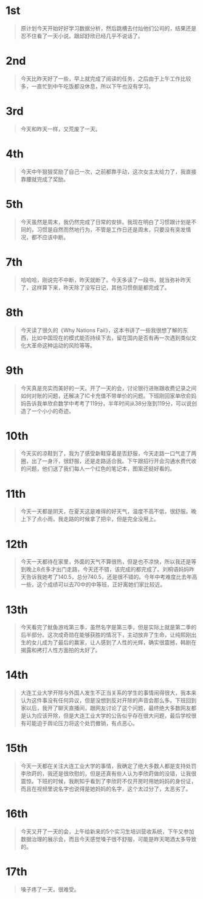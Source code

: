 # 1st
> 原计划今天开始好好学习数据分析，然后跳槽去付灿他们公司的，结果还是忍不住看了一天小说。跟邱舒欣已经几乎不说话了。

# 2nd
> 今天比昨天好了一些，早上就完成了阅读的任务，之后由于上午工作比较多，一直忙到中午吃饭都没休息，所以下午也没有学习。

# 3rd
> 今天和昨天一样，又荒废了一天。

# 4th
> 今天中午狠狠奖励了自己一次，之前都靠手动，这次女主太给力了，我直接靠腰就完成了奖励。

# 5th
> 今天虽然是周末，我仍然完成了日常的安排。我现在明白了习惯跟计划是不同的，习惯是自然而然地行为，不管是工作日还是周末，只要没有突发情况，都不应该中断。

# 7th
> 哈哈哈，刚说完不中断，昨天就断了。今天多读了一段书，就当弥补昨天了，这样算下来，昨天除了没写日记，其他习惯倒是都完成了。

# 8th
> 今天读了很久的《Why Nations Fail》，这本书讲了一些我很想了解的东西，比如中国现在的模式能否持续下去，留在国内是否有再一次遇到类似文化大革命这种运动的风险等等。

# 9th
> 今天真是充实而美好的一天。开了一天的会，讨论银行进账跟收费记录之间如何对账的问题，还解决了IC卡充值不带单价的问题。下班刚回家单欣俞妈妈告诉我单欣俞数学中考考了119分，半年时间从38分涨到119分，可以说创造了一个小小的奇迹。

# 10th
> 今天买的凉鞋到了，我为了感受新鞋穿着是否舒服，今天走路一口气走了两圈，出了一身汗，很舒服，还是走路适合我。下午跟招行开会沟通水费代收的问题，他们送了我们每人一个红色的笔记本，图案还挺好看的。

# 11th
> 今天一天都是阴天，在夏天这是难得的好天气，温度不高不低，很舒服。晚上下了点小雨，我走路的时候拿了把伞，但是完全没用上。

# 12th
> 今天一天都待在家里，外面的天气不算很热，但是也不凉快，所以我还是等到晚上8点多才出门走路，今天还不错，该完成的都完成了。刘桐语妈妈昨天告诉我她考了140.5，总分740.5，还是很不错的。今年中考难度比去年高一些，这个成绩可以去70中的中等班，正好离她们家比较近。

# 13th
> 今天看完了鱿鱼游戏第三季，虽然名字是第三季，但是实际上就是第二季的后半部分。这次成奇勋在能够获胜的情况下，主动放弃了生命，让纯熙刚出生的女儿成为了最后的赢家，让人感到了人性的光辉，确实很震撼，韩剧在揭露和拷打人性方面拍的太好了。

# 14th
> 大连工业大学开除与外国人发生不正当关系的学生的事情闹得很大，我本来认为这件事没有任何异议，但是没想到反对开除的声音会那么多。下班回到家以后，我开了聊天直播间，跟网友讨论了这个问题，最终绝大多数网友都是认为应该开除，但是大连工业大学的公告似乎存在很大问题，最后学校很有可能迫于舆论压力将这个处罚撤销，有点恶心。

# 15th
> 今天一天都在关注大连工业大学的事情，我确定了绝大多数人都是支持处罚李欣莳的，我还是很欣慰的，但是还真有些人认为李欣莳做的没错，让我很震惊。下班的时候，我刷知乎看到了李欣莳不仅开房时用她妈妈的身份证，而且在视频里说名字也说得是她妈妈的名字，这个太过分了，太恶劣了。

# 16th
> 今天又开了一天的会，上午给新来的5个实习生培训营收系统，下午又参加数据治理的展示会，而且今天感觉嗓子很不舒服，可能是昨天喝酒太多导致的。

# 17th
> 嗓子疼了一天，很难受。
